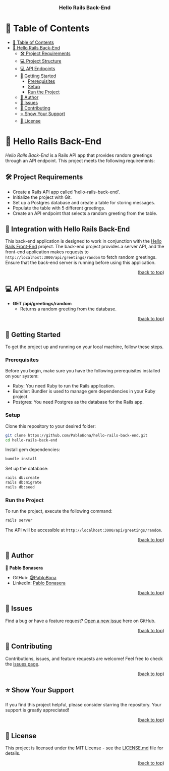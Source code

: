 <a name="readme-top"></a>

<div align="center">

  <h3><b>Hello Rails Back-End</b></h3>

</div>

# 📗 Table of Contents

- [📗 Table of Contents](#-table-of-contents)
- [📖 Hello Rails Back-End](#-hello-rails-back-end-)
  - [🛠 Project Requirements](#-project-requirements)
  - [💻 Project Structure](#-project-structure)
  - [💻 API Endpoints](#-api-endpoints)
  - [🚀 Getting Started](#-getting-started)
    - [Prerequisites](#prerequisites)
    - [Setup](#setup)
    - [Run the Project](#run-the-project)
  - [👥 Author](#-author)
  - [🔭 Issues](#-issues)
  - [🤝 Contributing](#-contributing)
  - [⭐️ Show Your Support](#️-show-your-support)
  - [📝 License](#-license)

<!-- PROJECT REQUIREMENTS -->

# 📖 Hello Rails Back-End <a name="about-project"></a>

*Hello Rails Back-End* is a Rails API app that provides random greetings through an API endpoint. This project meets the following requirements:

## 🛠 Project Requirements <a name="project-requirements"></a>

- Create a Rails API app called 'hello-rails-back-end'.
- Initialize the project with Git.
- Set up a Postgres database and create a table for storing messages.
- Populate the table with 5 different greetings.
- Create an API endpoint that selects a random greeting from the table.

## 🔗 Integration with Hello Rails Back-End <a name="integration-with-hello-rails-back-end"></a>

This back-end application is designed to work in conjunction with the [Hello Rails Front-End](https://github.com/PabloBona/hello-rails-front-end) project. The back-end project provides a server API, and the front-end application makes requests to `http://localhost:3000/api/greetings/random` to fetch random greetings. Ensure that the back-end server is running before using this application.

<p align="right">(<a href="#readme-top">back to top</a>)</p>

## 💻 API Endpoints <a name="api-endpoints"></a>

- **GET /api/greetings/random**
  - Returns a random greeting from the database.

<p align="right">(<a href="#readme-top">back to top</a>)</p>

## 🚀 Getting Started <a name="getting-started"></a>

To get the project up and running on your local machine, follow these steps.

### Prerequisites

Before you begin, make sure you have the following prerequisites installed on your system:

- Ruby: You need Ruby to run the Rails application.
- Bundler: Bundler is used to manage gem dependencies in your Ruby project.
- Postgres: You need Postgres as the database for the Rails app.

### Setup

Clone this repository to your desired folder:

```sh
git clone https://github.com/PabloBona/hello-rails-back-end.git
cd hello-rails-back-end
```

Install gem dependencies:

```sh
bundle install
```

Set up the database:

```sh
rails db:create
rails db:migrate
rails db:seed
```

### Run the Project

To run the project, execute the following command:

```sh
rails server
```

The API will be accessible at `http://localhost:3000/api/greetings/random`.

<p align="right">(<a href="#readme-top">back to top</a>)</p>

## 👥 Author <a name="authors"></a>

👤 **Pablo Bonasera**
- GitHub: [@PabloBona](https://github.com/PabloBona)
- LinkedIn: [Pablo Bonasera](https://www.linkedin.com/in/pablo-bonasera/)

<p align="right">(<a href="#readme-top">back to top</a>)</p>

## 🔭 Issues <a name="issues"></a>

Find a bug or have a feature request? [Open a new issue](https://github.com/PabloBona/hello-rails-back-end/issues) here on GitHub.

<p align="right">(<a href="#readme-top">back to top</a>)</p>

## 🤝 Contributing <a name="contributing"></a>

Contributions, issues, and feature requests are welcome! Feel free to check the [issues page](https://github.com/PabloBona/hello-rails-back-end/issues).

<p align="right">(<a href="#readme-top">back to top</a>)</p>

## ⭐️ Show Your Support <a name="support"></a>

If you find this project helpful, please consider starring the repository. Your support is greatly appreciated!

<p align="right">(<a href="#readme-top">back to top</a>)</p>

## 📝 License <a name="license"></a>

This project is licensed under the MIT License - see the [LICENSE.md](https://github.com/PabloBona/hello-rails-back-end/blob/feature/initial-setup/LICENSE) file for details.

<p align="right">(<a href="#readme-top">back to top</a>)</p>